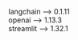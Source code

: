 langchain  -->       0.1.11
<br>
openai      -->              1.13.3
<br>
streamlit      -->           1.32.1

